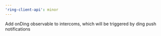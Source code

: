 ```yaml
---
'ring-client-api': minor
---
```


Add onDing observable to intercoms, which will be triggered by ding push notifications
